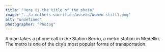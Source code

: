 ```yaml
---
title: "Here is the title of the photo"
image: "../a-mothers-sacrifice/assets/Women-still1.png"
alt: "undefined"
photographer: "Photog"
---
```


A man takes a phone call in the Station Berrio, a metro station in Medellin. The metro is one of the city’s most popular forms of transportation.
